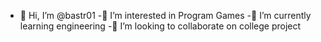 - 👋 Hi, I’m @bastr01
-👀 I’m interested in Program Games
-🌱 I’m currently learning engineering
-💞️ I’m looking to collaborate on college project
